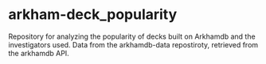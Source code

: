 # arkham-deck_popularity
Repository for analyzing the popularity of decks built on Arkhamdb and the investigators used. Data from the arkhamdb-data repostiroty, retrieved from the arkhamdb API.
